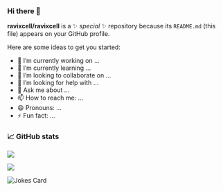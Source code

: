 ### Hi there 👋


**ravixcell/ravixcell** is a ✨ _special_ ✨ repository because its `README.md` (this file) appears on your GitHub profile.

Here are some ideas to get you started:

- 🔭 I’m currently working on ...
- 🌱 I’m currently learning ...
- 👯 I’m looking to collaborate on ...
- 🤔 I’m looking for help with ...
- 💬 Ask me about ...
- 📫 How to reach me: ...
- 😄 Pronouns: ...
- ⚡ Fun fact: ...

### 📈 GitHub stats
<p><img src="https://github-readme-stats.vercel.app/api/top-langs?username=zluvsand&layout=compact"/></p>
<p><img src="https://github-readme-streak-stats.herokuapp.com/?user=ravixcell&theme=dracula"/></p>


![Jokes Card](https://readme-jokes.vercel.app/api)
